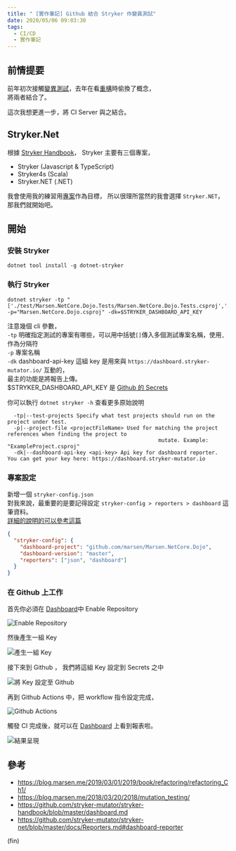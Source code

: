 ```yaml
---
title: " [實作筆記] Github 結合 Stryker 作變異測試"
date: 2020/05/06 09:03:30
tags:
  - CI/CD
  - 實作筆記
---
```


## 前情提要

前年初次接觸[變異測試](https://blog.marsen.me/2018/03/20/2018/mutation_testing/)，去年在看[重構](https://blog.marsen.me/2019/03/01/2019/book/refactoring/refactoring_Ch1/)時偷換了概念，  
將兩者結合了。

這次我想更進一步，將 CI Server 與之結合。

## Stryker.Net

根據 [Stryker Handbook](https://github.com/stryker-mutator/stryker-handbook/blob/master/dashboard.md)，
Stryker 主要有三個專案，

- Stryker (Javascript & TypeScript)
- Stryker4s (Scala)
- Stryker.NET (.NET)

我會使用我的練習用[專案](https://github.com/marsen/Marsen.NetCore.Dojo/)作為目標，
所以很理所當然的我會選擇 `Stryker.NET`，那我們就開始吧。

## 開始

### 安裝 Stryker

```shell
dotnet tool install -g dotnet-stryker
```

### 執行 Stryker

```shell
dotnet stryker -tp "['./test/Marsen.NetCore.Dojo.Tests/Marsen.NetCore.Dojo.Tests.csproj','./test/Marsen.NetCore.Dojo.Integration.Tests/Marsen.NetCore.Dojo.Integration.Tests.csproj']" -p="Marsen.NetCore.Dojo.csproj" -dk=$STRYKER_DASHBOARD_API_KEY
```

注意幾個 cli 參數，  
`-tp` 明確指定測試的專案有哪些，可以用中括號`[]`傳入多個測試專案名稱，使用`,`作為分隔符  
`-p` 專案名稱  
`-dk` dashboard-api-key 這組 key 是用來與 `https://dashboard.stryker-mutator.io/` 互動的，  
最主的功能是將報告上傳。  
$STRYKER_DASHBOARD_API_KEY 是 [Github 的 Secrets](https://help.github.com/en/actions/configuring-and-managing-workflows/creating-and-storing-encrypted-secrets)

你可以執行 `dotnet stryker -h` 查看更多原始說明

```shell
  -tp|--test-projects Specify what test projects should run on the project under test.
  -p|--project-file <projectFileName> Used for matching the project references when finding the project to
                                                mutate. Example: "ExampleProject.csproj"
  -dk|--dashboard-api-key <api-key> Api key for dashboard reporter. You can get your key here: https://dashboard.stryker-mutator.io
```

### 專案設定

新增一個 `stryker-config.json`  
對我來說，最重要的是要記得設定 `stryker-config > reporters > dashboard` 這筆資料。  
[詳細的說明的可以參考這篇](https://github.com/stryker-mutator/stryker-net/blob/master/docs/Configuration.md)

```json
{
  "stryker-config": {
    "dashboard-project": "github.com/marsen/Marsen.NetCore.Dojo",
    "dashboard-version": "master",
    "reporters": ["json", "dashboard"]
  }
}
```

### 在 Github 上工作

首先你必須在 [Dashboard](https://dashboard.stryker-mutator.io/)中 Enable Repository

![Enable Repository](/images/2020/5/github_action_with_stryker_mutator_01.jpg)

然後產生一組 Key

![產生一組 Key](/images/2020/5/github_action_with_stryker_mutator_02.jpg)

接下來到 Github ， 我們將這組 Key 設定到 Secrets 之中

![將 Key 設定至 Github](/images/2020/5/github_action_with_stryker_mutator_03.jpg)

再到 Github Actions 中，把 workflow 指令設定完成，

![Github Actions](/images/2020/5/github_action_with_stryker_mutator_04.jpg)

觸發 CI 完成後，就可以在 [Dashboard](https://dashboard.stryker-mutator.io/reports/github.com/marsen/Marsen.NetCore.Dojo/master) 上看到報表啦。

![結果呈現](/images/2020/5/github_action_with_stryker_mutator_05.jpg)

## 參考

- <https://blog.marsen.me/2019/03/01/2019/book/refactoring/refactoring_Ch1/>
- <https://blog.marsen.me/2018/03/20/2018/mutation_testing/>
- <https://github.com/stryker-mutator/stryker-handbook/blob/master/dashboard.md>
- <https://github.com/stryker-mutator/stryker-net/blob/master/docs/Reporters.md#dashboard-reporter>

(fin)
